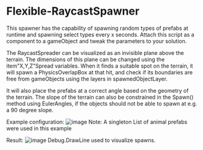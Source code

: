 # Flexible-RaycastSpawner

This spawner has the capability of spawning random types of prefabs at runtime and spawning select types every x seconds.
Attach this script as a component to a gameObject and tweak the parameters to your solution. 

The RaycastSpreader can be visualized as an invisible plane above the terrain. The dimensions of this plane can be changed
using the item"X,Y,Z"Spread variables. When it finds a suitable spot on the terrain, it will spawn a PhysicsOverlapBox at that hit,
and check if its boundaries are free from gameObjects using the layers in spawnedObjectLayer.

It will also place the prefabs at a correct angle based on the geometry of the terrain. The slope of the terrain can also
be constrained in the Spawn() method using EulerAngles, if the objects should not be able to spawn at e.g. a 90 degree slope. 

Example configuration:
![image](https://user-images.githubusercontent.com/79156616/209563651-f8bd3463-d7e6-4ca5-872b-18faa3a24912.png)
Note: A singleton List of animal prefabs were used in this example

Result:
![image](https://user-images.githubusercontent.com/79156616/209563774-480ed7ee-a07a-442c-a9b9-c5ac3398c019.png)
Debug.DrawLine used to visualize spawns.
